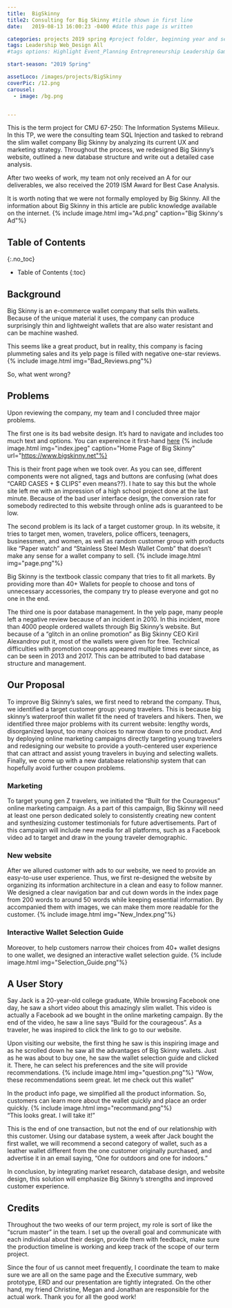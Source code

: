```yaml
---
title:  BigSkinny
title2: Consulting for Big Skinny #title shown in first line
date:   2019-08-13 16:00:23 -0400 #date this page is written

categories: projects 2019 spring #project folder, beginning year and season
tags: Leadership Web_Design All
#tags options: Highlight Event_Planning Entrepreneurship Leadership Game_Design Marketing Negotiation Video_Editing Web_Design

start-season: "2019 Spring"

assetLoco: /images/projects/BigSkinny
coverPic: /12.png
carousel:
  - image: /bg.png


---
```

This is the term project for CMU 67-250: The Information Systems Milieux. In this TP, we were the consulting team SQL Injection and tasked to rebrand the slim wallet company Big Skinny by analyzing its current UX and marketing strategy. Throughout the process, we redesigned Big Skinny’s website, outlined a new database structure and write out a detailed case analysis.

After two weeks of work, my team not only received an A for our deliverables, we also received the 2019 ISM Award for Best Case Analysis.

It is worth noting that we were not formally employed by Big Skinny. All the information about Big Skinny in this article are public knowledge available on the internet.
{% include image.html img="Ad.png" caption="Big Skinny's Ad"%}

## Table of Contents
{:.no_toc}

* Table of Contents
{:toc}

## Background

Big Skinny is an e-commerce wallet company that sells thin wallets. Because of the unique material it uses, the company can produce surprisingly thin and lightweight wallets that are also water resistant and can be machine washed.

This seems like a great product, but in reality, this company is facing plummeting sales and its yelp page is filled with negative one-star reviews.
{% include image.html img="Bad_Reviews.png"%}<br>

So, what went wrong?
## Problems
Upon reviewing the company, my team and I concluded three major problems.

The first one is its bad website design. It’s hard to navigate and includes too much text and options. You can expereince it first-hand [here](https://www.bigskinny.net)
{% include image.html img="index.jpeg" caption="Home Page of Big Skinny" url="https://www.bigskinny.net"%}

This is their front page when we took over. As you can see, different components were not aligned, tags and buttons are confusing (what does “CARD CASES + $ CLIPS” even means??). I hate to say this but the whole site left me with an impression of a high school project done at the last minute. Because of the bad user interface design, the conversion rate for somebody redirected to this website through online ads is guaranteed to be low.

The second problem is its lack of a target customer group. In its website, it tries to target men, women, travelers, police officers, teenagers, businessmen, and women, as well as random customer group with products like “Paper watch” and “Stainless Steel Mesh Wallet Comb” that doesn’t make any sense for a wallet company to sell.
{% include image.html img="page.png"%}

Big Skinny is the textbook classic company that tries to fit all markets. By providing more than 40+ Wallets for people to choose and tons of unnecessary accessories, the company try to please everyone and got no one in the end.

The third one is poor database management. In the yelp page, many people left a negative review because of an incident in 2010. In this incident, more than 4000 people ordered wallets through Big Skinny’s website. But because of a “glitch in an online promotion” as Big Skinny CEO Kiril Alexandrov put it, most of the wallets were given for free. Technical difficulties with promotion coupons appeared multiple times ever since, as can be seen in 2013 and 2017. This can be attributed to bad database structure and management.

## Our Proposal

To improve Big Skinny’s sales, we first need to rebrand the company. Thus, we identified a target customer group: young travelers. This is because big skinny’s waterproof thin wallet fit the need of travelers and hikers. Then, we identified three major problems with its current website: lengthy words, disorganized layout, too many choices to narrow down to one product. And by deploying online marketing campaigns directly targeting young travelers and redesigning our website to provide a youth-centered user experience that can attract and assist young travelers in buying and selecting wallets. Finally, we come up with a new database relationship system that can hopefully avoid further coupon problems.
### Marketing
To target young gen Z travelers, we initiated the “Built for the Courageous” online marketing campaign. As a part of this campaign, Big Skinny will need at least one person dedicated solely to consistently creating new content and synthesizing customer testimonials for future advertisements. Part of this campaign will include new media for all platforms, such as a Facebook video ad to target and draw in the young traveler demographic.

### New website
After we allured customer with ads to our website, we need to provide an easy-to-use user experience. Thus, we first re-designed the website by organizing its information architecture in a clean and easy to follow manner. We designed a clear navigation bar and cut down words in the index page from 200 words to around 50 words while keeping essential information. By accompanied them with images, we can make them more readable for the customer.
{% include image.html img="New_Index.png"%}<br>
###  Interactive Wallet Selection Guide
Moreover, to help customers narrow their choices from 40+ wallet designs to one wallet, we designed an interactive wallet selection guide.
{% include image.html img="Selection_Guide.png"%}<br>

## A User Story

Say Jack is a 20-year-old college graduate, While browsing Facebook one day, he saw a short video about this amazingly slim wallet. This video is actually a Facebook ad we bought in the online marketing campaign. By the end of the video, he saw a line says “Build for the courageous”. As a traveler, he was inspired to click the link to go to our website.

Upon visiting our website, the first thing he saw is this inspiring image and as he scrolled down he saw all the advantages of Big Skinny wallets. Just as he was about to buy one, he saw the wallet selection guide and clicked it. There, he can select his preferences and the site will provide recommendations.
{% include image.html img="question.png"%}
“Wow, these recommendations seem great. let me check out this wallet”

In the product info page, we simplified all the product information. So, customers can learn more about the wallet quickly and place an order quickly.
{% include image.html img="recommand.png"%}<br>
“This looks great. I will take it!”

This is the end of one transaction, but not the end of our relationship with this customer. Using our database system, a week after Jack bought the first wallet, we will recommend a second category of wallet, such as a leather wallet different from the one customer originally purchased, and advertise it in an email saying, “One for outdoors and one for indoors.”

In conclusion, by integrating market research, database design, and website design, this solution will emphasize Big Skinny’s strengths and improved customer experience.

## Credits

Throughout the two weeks of our term project, my role is sort of like the “scrum master” in the team. I set up the overall goal and communicate with each individual about their design, provide them with feedback, make sure the production timeline is working and keep track of the scope of our term project.

Since the four of us cannot meet frequently, I coordinate the team to make sure we are all on the same page and the Executive summary, web prototype, ERD and our presentation are tightly integrated. On the other hand, my friend Christine, Megan and Jonathan are responsible for the actual work. Thank you for all the good work!
